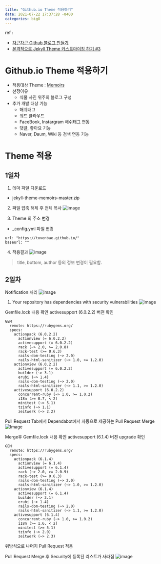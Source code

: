 ```yaml
---
title: "Github.io Theme 적용하기"
date: 2021-07-22 17:37:28 -0400
categories: bigO
---
```


ref : 
- [차근차근 Github 블로그 만들기](https://zoomkoding.github.io/gitblog/2019/08/15/git-blog-1.html)
- [본격적으로 Jekyll Theme 커스트마이징 하기 #3](https://www.jihyeleee.com/blog/third-designer-can-make-jekyll-blog/)

# Github.io Theme 적용하기
- 적용대상 Theme : [Memoirs](http://jekyllthemes.org/themes/memoirs-jekyll-theme/)
- 선정이유 
    - 식물 사진 위주의 블로그 구성
- 추가 개발 대상 기능
    - 해쉬태그
    - 워드 클라우드
    - FaceBook, Instargram 해쉬태그 연동
    - 댓글, 좋아요 기능
    - Naver, Daum, Wiki 등 검색 연동 기능

# Theme 적용
## 1일차
1. 테마 파일 다운로드
- jekyll-theme-memoirs-master.zip

2. 파일 압축 해제 후 전체 복사
![image](https://user-images.githubusercontent.com/7900446/126611937-5a45a60c-4369-42e8-9962-6eb8660eefa7.png)

3. Theme 의 주소 변경
- _config.yml 파일 변경
```
url: "https://tovenbae.github.io/"
baseurl: ""
```
4. 적용결과
![image](https://user-images.githubusercontent.com/7900446/126612939-78f324a3-f7f3-4f35-ab7b-d83e6ba44453.png)

> title, bottom, author 등의 정보 변경이 필요함.

## 2일차
Notification 처리
![image](https://user-images.githubusercontent.com/7900446/126753964-8a2b7ff3-da89-4db6-94ed-f25c553f225f.png)

1. Your repository has dependencies with security vulnerabilities
![image](https://user-images.githubusercontent.com/7900446/126754285-c97ea249-4c3d-4ff6-bbc2-da4ba1b5d750.png)

Gemfile.lock 내용 확인
activesupport (6.0.2.2) 버젼 확인
```
GEM
  remote: https://rubygems.org/
  specs:
    actionpack (6.0.2.2)
      actionview (= 6.0.2.2)
      activesupport (= 6.0.2.2)
      rack (~> 2.0, >= 2.0.8)
      rack-test (>= 0.6.3)
      rails-dom-testing (~> 2.0)
      rails-html-sanitizer (~> 1.0, >= 1.2.0)
    actionview (6.0.2.2)
      activesupport (= 6.0.2.2)
      builder (~> 3.1)
      erubi (~> 1.4)
      rails-dom-testing (~> 2.0)
      rails-html-sanitizer (~> 1.1, >= 1.2.0)
    activesupport (6.0.2.2)
      concurrent-ruby (~> 1.0, >= 1.0.2)
      i18n (>= 0.7, < 2)
      minitest (~> 5.1)
      tzinfo (~> 1.1)
      zeitwerk (~> 2.2)
```

Pull Request Tab에서 Dependabot에서 자동으로 제공하는 Pull Request Merge
![Image](https://user-images.githubusercontent.com/7900446/126756177-7348cafd-392b-4ca8-9dbe-bca35a62477e.png)

Merge후 Gemfile.lock 내용 확인
activesupport (6.1.4) 버젼 upgrade 확인
```
GEM
  remote: https://rubygems.org/
  specs:
    actionpack (6.1.4)
      actionview (= 6.1.4)
      activesupport (= 6.1.4)
      rack (~> 2.0, >= 2.0.9)
      rack-test (>= 0.6.3)
      rails-dom-testing (~> 2.0)
      rails-html-sanitizer (~> 1.0, >= 1.2.0)
    actionview (6.1.4)
      activesupport (= 6.1.4)
      builder (~> 3.1)
      erubi (~> 1.4)
      rails-dom-testing (~> 2.0)
      rails-html-sanitizer (~> 1.1, >= 1.2.0)
    activesupport (6.1.4)
      concurrent-ruby (~> 1.0, >= 1.0.2)
      i18n (>= 1.6, < 2)
      minitest (>= 5.1)
      tzinfo (~> 2.0)
      zeitwerk (~> 2.3)
```

위방식으로 나머지 Pull Request 적용

Pull Request Merge 후 Security에 등록된 리스트가 사라짐 
![image](https://user-images.githubusercontent.com/7900446/126756918-954cff4b-e5d3-4934-a8cb-a0bfd629c443.png)

